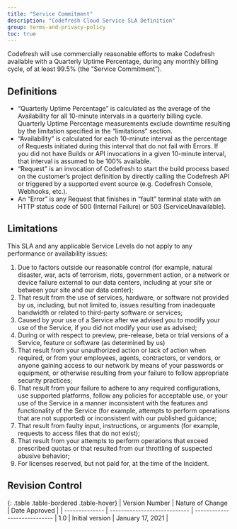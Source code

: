 ```yaml
---
title: "Service Commitment"
description: "Codefresh Cloud Service SLA Definition"
group: terms-and-privacy-policy
toc: true
---
```


Codefresh will use commercially reasonable efforts to make Codefresh available with a Quarterly Uptime Percentage, during any monthly billing cycle, of at least 99.5% (the “Service Commitment”).

## Definitions

* “Quarterly Uptime Percentage” is calculated as the average of the Availability for all 10-minute intervals in a quarterly billing cycle. Quarterly Uptime Percentage measurements exclude downtime resulting by the limitation specified in the “limitations” section.
* “Availability” is calculated for each 10-minute interval as the percentage of Requests initiated during this interval that do not fail with Errors. If you did not have Builds or API invocations in a given 10-minute interval, that interval is assumed to be 100% available.
* “Request” is an invocation of Codefresh to start the build process based on the customer’s project definition by directly calling the Codefresh API or triggered by a supported event source (e.g. Codefresh Console, Webhooks, etc.).
* An “Error” is any Request that finishes in “fault” terminal state with an HTTP status code of 500 (Internal Failure) or 503 (ServiceUnavailable).

## Limitations

This SLA and any applicable Service Levels do not apply to any performance or availability issues:

1. Due to factors outside our reasonable control (for example, natural disaster, war, acts of terrorism, riots, government action, or a network or device failure external to our data centers, including at your site or between your site and our data center);
1. That result from the use of services, hardware, or software not provided by us, including, but not limited to, issues resulting from inadequate bandwidth or related to third-party software or services;
1. Caused by your use of a Service after we advised you to modify your use of the Service, if you did not modify your use as advised;
1. During or with respect to preview, pre-release, beta or trial versions of a Service, feature or software (as determined by us)
1. That result from your unauthorized action or lack of action when required, or from your employees, agents, contractors, or vendors, or anyone gaining access to our network by means of your passwords or equipment, or otherwise resulting from your failure to follow appropriate security practices;
1. That result from your failure to adhere to any required configurations, use supported platforms, follow any policies for acceptable use, or your use of the Service in a manner inconsistent with the features and functionality of the Service (for example, attempts to perform operations that are not supported) or inconsistent with our published guidance;
1. That result from faulty input, instructions, or arguments (for example, requests to access files that do not exist);
1. That result from your attempts to perform operations that exceed prescribed quotas or that resulted from our throttling of suspected abusive behavior;
1. For licenses reserved, but not paid for, at the time of the Incident.


## Revision Control

{: .table .table-bordered .table-hover}
| Version Number         | Nature of Change     | Date Approved                          |
| -------------- | ---------------------------- | ---------------------------- |
1.0 | Initial version | January 17, 2021 |

